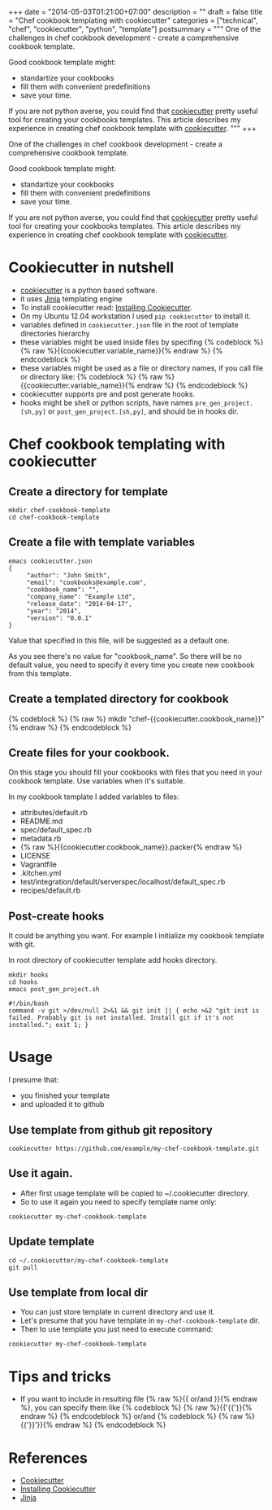 +++
date = "2014-05-03T01:21:00+07:00"
description = ""
draft = false
title = "Chef cookbook templating with cookiecutter"
categories = ["technical", "chef", "cookiecutter", "python", "template"]
postsummary = """
One of the challenges in chef cookbook development - create a comprehensive cookbook template.

Good cookbook template might:

* standartize your cookbooks
* fill them with convenient predefinitions
* save your time. 

If you are not python averse, you could find that [cookiecutter](https://github.com/audreyr/cookiecutter) pretty useful tool for creating your cookbooks templates. This article describes my experience in creating chef cookbook template with [cookiecutter](https://github.com/audreyr/cookiecutter).
"""
+++

One of the challenges in chef cookbook development - create a comprehensive cookbook template.

Good cookbook template might:

* standartize your cookbooks
* fill them with convenient predefinitions
* save your time. 

If you are not python averse, you could find that [cookiecutter](https://github.com/audreyr/cookiecutter) pretty useful tool for creating your cookbooks templates. This article describes my experience in creating chef cookbook template with [cookiecutter](https://github.com/audreyr/cookiecutter).

# Cookiecutter in nutshell

* [cookiecutter](https://github.com/audreyr/cookiecutter) is a python based software.
* it uses [Jinja](http://jinja.pocoo.org/) templating engine
* To install cookiecutter read: [Installing Cookiecutter](http://cookiecutter.readthedocs.org/en/latest/installation.html).
* On my Ubuntu 12.04 workstation I used `pip cookiecutter` to install it.
* variables defined in `cookiecutter.json` file in the root of template directories hierarchy
* these variables might be used inside files by specifing {% codeblock %} {% raw %}{{cookiecutter.variable_name}}{% endraw %} {% endcodeblock %}
* these variables might be used as a file or directory names, if you call file or directory like: {% codeblock %} {% raw %}{{cookiecutter.variable_name}}{% endraw %} {% endcodeblock %}
* cookiecutter supports pre and post generate hooks.
* hooks might be shell or python scripts, have names `pre_gen_project.[sh,py]` or `post_gen_project.[sh,py]`, and should be in hooks dir.

# Chef cookbook templating with cookiecutter
## Create a directory for template

```
mkdir chef-cookbook-template
cd chef-cookbook-template
```

## Create a file with template variables

```
emacs cookiecutter.json
{
     "author": "John Smith",
     "email": "cookbooks@example.com",
     "cookbook_name": "",
     "company_name": "Example Ltd",
     "release_date": "2014-04-17",
     "year": "2014",
     "version": "0.0.1"
}
```

Value that specified in this file, will be suggested as a default one. 

As you see there's no value for "cookbook_name". So there will be no default value, you need to specify it every time you create new cookbook from this template.

## Create a templated directory for cookbook

{% codeblock %} {% raw %}
mkdir "chef-{{cookiecutter.cookbook_name}}"
{% endraw %} {% endcodeblock %}

## Create files for your cookbook.
On this stage you should fill your cookbooks with files that you need in your cookbook template. Use variables when it's suitable.

In my cookbook template I added variables to files:

* attributes/default.rb
* README.md
* spec/default_spec.rb
* metadata.rb
* {% raw %}{{cookiecutter.cookbook_name}}.packer{% endraw %}
* LICENSE
* Vagrantfile
* .kitchen.yml
* test/integration/default/serverspec/localhost/default_spec.rb
* recipes/default.rb

## Post-create hooks
It could be anything you want. For example I initialize my cookbook template with git.

In root directory of cookiecutter template add hooks directory.

```
mkdir hooks
cd hooks
emacs post_gen_project.sh
```

```
#!/bin/bash
command -v git >/dev/null 2>&1 && git init || { echo >&2 "git init is failed. Probably git is not installed. Install git if it's not installed."; exit 1; }
```

# Usage
I presume that:

* you finished your template
* and uploaded it to github

## Use template from github git repository

```
cookiecutter https://github.com/example/my-chef-cookbook-template.git
```

## Use it again.

  * After first usage template will be copied to ~/.cookiecutter directory.
  * So to use it again you need to specify template name only:

```
cookiecutter my-chef-cookbook-template
```

## Update template

```
cd ~/.cookiecutter/my-chef-cookbook-template
git pull
```

## Use template from local dir

* You can just store template in current directory and use it. 
* Let's presume that you have template in `my-chef-cookbook-template` dir. 
* Then to use template you just need to execute command:

```
cookiecutter my-chef-cookbook-template
```

# Tips and tricks

* If you want to include in resulting file {% raw %}{{ or/and }}{% endraw %}, you can specify them like {% codeblock %} {% raw %}{{'{{'}}{% endraw %} {% endcodeblock %} or/and {% codeblock %} {% raw %}{{'}}'}}{% endraw %} {% endcodeblock %}

# References

* [Cookiecutter](https://github.com/audreyr/cookiecutter)
* [Installing Cookiecutter](http://cookiecutter.readthedocs.org/en/latest/installation.html)
* [Jinja](http://jinja.pocoo.org/)

